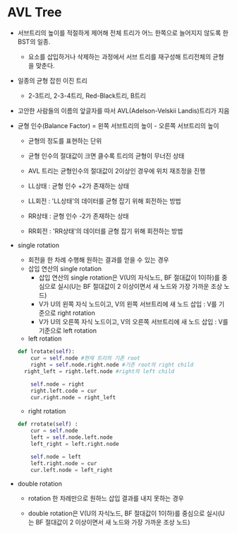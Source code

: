 # AVL Tree

- 서브트리의 높이를 적절하게 제어해 전체 트리가 어느 한쪽으로 늘어지지 않도록 한 BST의 일종.
  - 요소를 삽입하거나 삭제하는 과정에서 서브 트리를 재구성해 트리전체의 균형을 맞춘다.
- 일종의 균형 잡힌 이진 트리
  - 2-3트리, 2-3-4트리, Red-Black트리, B트리 

- 고안한 사람들의 이름의 앞글자를 따서 AVL(Adelson-Velskii Landis)트리가 지음

- 균형 인수(Balance Factor) = 왼쪽 서브트리의 높이 - 오른쪽 서브트리의 높이

  - 균형의 정도를 표현하는 단위
  - 균형 인수의 절대값이 크면 클수록 트리의 균형이 무너진 상태

  - AVL 트리는 균형인수의 절대값이 2이상인 경우에 위치 재조정을 진행

  - LL상태 : 균형 인수 +2가 존재하는 상태
  - LL회전 : 'LL상태'의 데이터를 균형 잡기 위해 회전하는 방법
  - RR상태 : 균형 인수 -2가 존재하는 상태
  - RR회전 : 'RR상태'의 데이터를 균형 잡기 위해 회전하는 방법

- single rotation

  - 회전을 한 차례 수행해 원하는 결과를 얻을 수 있는 경우
  - 삽입 연산의 single rotation
    -  삽입 연산의 single rotation은 V(U의 자식노드, BF 절대값이 1이하)를 중심으로 실시(U는 BF 절대값이 2 이상이면서 새 노드와 가장 가까운 조상 노드)
    - V가 U의 왼쪽 자식 노드이고, V의 왼쪽 서브트리에 새 노드 삽입 :  V를 기준으로 right rotation
    - V가 U의 오른쪽 자식 노드이고, V의 오른쪽 서브트리에 새 노드 삽입 :  V를 기준으로 left rotation
  - left rotation

  ```python
  def lrotate(self):
      cur = self.node #현재 트리의 기존 root
      right = self.node.right.node #기존 root의 right child
  	right_left = right.left.node #right의 left child
      
      self.node = right
      right.left.code = cur
      cur.right.node = right_left
  ```

  - right rotation

  ```python
  def rrotate(self) : 
      cur = self.node
      left = self.node.left.node
      left_right = left.right.node
      
      self.node = left
      left.right.node = cur
      cur.left.node = left_right
  ```

- double rotation

  - rotation 한 차례만으로 원하느 삽입 결과를 내지 못하는 경우

  - double rotation은 V(U의 자식노드, BF 절대값이 1이하)를 중심으로 실시(U는 BF 절대값이 2 이상이면서 새 노드와 가장 가까운 조상 노드)























